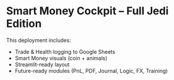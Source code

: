 
# Smart Money Cockpit – Full Jedi Edition

This deployment includes:
- Trade & Health logging to Google Sheets
- Smart Money visuals (coin + animals)
- Streamlit-ready layout
- Future-ready modules (PnL, PDF, Journal, Logic, FX, Training)
